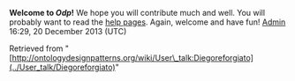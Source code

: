 __Welcome to _Odp_!__ We hope you will contribute much and well. 
You will probably want to read the [help pages](http://ontologydesignpatterns.org/wiki/Help:Contents "Help:Contents"). Again, welcome and have fun! [Admin](../User/ValentinaPresutti "User:ValentinaPresutti") 16:29, 20 December 2013 (UTC)





Retrieved from "[http://ontologydesignpatterns.org/wiki/User\_talk:Diegoreforgiato](../User_talk/Diegoreforgiato)"